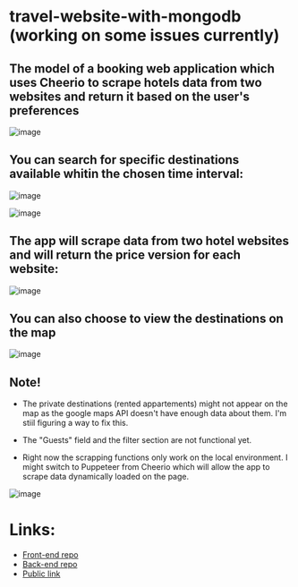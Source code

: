 # travel-website-with-mongodb (working on some issues currently)

## The model of a booking web application which uses Cheerio to scrape hotels data from two websites and return it based on the user's preferences

![image](https://user-images.githubusercontent.com/91996303/222146657-a29732b4-626d-4ffb-af0e-29a706e1a8bc.png)

## You can search for specific destinations available whitin the chosen time interval:
![image](https://user-images.githubusercontent.com/91996303/222147212-ff514e7d-b655-46ee-aab1-be7822debbb6.png)


![image](https://user-images.githubusercontent.com/91996303/222146891-71a08754-453a-449b-9ec9-561eb2a03215.png)

## The app will scrape data from two hotel websites and will return the price version for each website: 
![image](https://user-images.githubusercontent.com/91996303/222147727-9c961857-bbda-4584-b20e-7216cb286ceb.png)

## You can also choose to view the destinations on the map
![image](https://user-images.githubusercontent.com/91996303/222148300-04c24137-6292-4b27-8c43-c4d272f07068.png)

## Note! 

 - The private destinations (rented appartements) might not appear on the map as the google maps API doesn't have enough data about them. I'm stiil figuring a way to fix this.

 - The "Guests" field and the filter section are not functional yet.

 - Right now the scrapping functions only work on the local environment. I might switch to Puppeteer from Cheerio which will allow the app to scrape data dynamically loaded on the page.

![image](https://user-images.githubusercontent.com/91996303/222156757-b73c1bee-6e9a-4e45-ad9f-8be771ae75ad.png)

# Links:
 - [Front-end repo](https://github.com/developer980/travel-website-with-mongodb-front-end)
 - [Back-end repo](https://github.com/developer980/travel-website-with-mongodb-back-end)
 - [Public link](https://travel-website-with-mongodb-front-end-bszn.vercel.app/)
